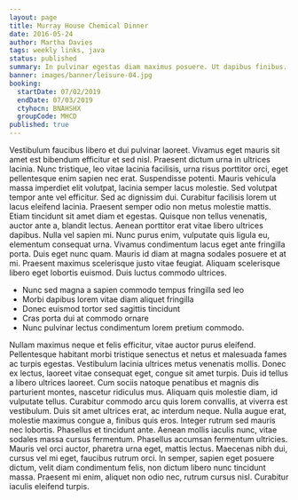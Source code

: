 ```yaml
---
layout: page
title: Murray House Chemical Dinner
date: 2016-05-24
author: Martha Davies
tags: weekly links, java
status: published
summary: In pulvinar egestas diam maximus posuere. Ut dapibus finibus.
banner: images/banner/leisure-04.jpg
booking:
  startDate: 07/02/2019
  endDate: 07/03/2019
  ctyhocn: BNAHSHX
  groupCode: MHCD
published: true
---
```

Vestibulum faucibus libero et dui pulvinar laoreet. Vivamus eget mauris sit amet est bibendum efficitur et sed nisl. Praesent dictum urna in ultrices lacinia. Nunc tristique, leo vitae lacinia facilisis, urna risus porttitor orci, eget pellentesque enim sapien nec erat. Suspendisse potenti. Mauris vehicula massa imperdiet elit volutpat, lacinia semper lacus molestie. Sed volutpat tempor ante vel efficitur. Sed ac dignissim dui. Curabitur facilisis lorem ut lacus eleifend lacinia. Praesent semper odio non metus molestie mattis. Etiam tincidunt sit amet diam et egestas.
Quisque non tellus venenatis, auctor ante a, blandit lectus. Aenean porttitor erat vitae libero ultrices dapibus. Nulla vel sapien mi. Nunc purus enim, vulputate quis ligula eu, elementum consequat urna. Vivamus condimentum lacus eget ante fringilla porta. Duis eget nunc quam. Mauris id diam at magna sodales posuere et at mi. Praesent maximus scelerisque justo vitae feugiat. Aliquam scelerisque libero eget lobortis euismod. Duis luctus commodo ultrices.

* Nunc sed magna a sapien commodo tempus fringilla sed leo
* Morbi dapibus lorem vitae diam aliquet fringilla
* Donec euismod tortor sed sagittis tincidunt
* Cras porta dui at commodo ornare
* Nunc pulvinar lectus condimentum lorem pretium commodo.

Nullam maximus neque et felis efficitur, vitae auctor purus eleifend. Pellentesque habitant morbi tristique senectus et netus et malesuada fames ac turpis egestas. Vestibulum lacinia ultrices metus venenatis mollis. Donec ex lectus, laoreet vitae consequat eget, congue sit amet turpis. Duis id tellus a libero ultrices laoreet. Cum sociis natoque penatibus et magnis dis parturient montes, nascetur ridiculus mus. Aliquam quis molestie diam, id vulputate tellus. Curabitur commodo arcu quis lorem convallis, at viverra est vestibulum. Duis sit amet ultrices erat, ac interdum neque. Nulla augue erat, molestie maximus congue a, finibus quis eros.
Integer rutrum sed mauris nec lobortis. Phasellus et tincidunt ante. Aenean mollis iaculis nunc, vitae sodales massa cursus fermentum. Phasellus accumsan fermentum ultricies. Mauris vel orci auctor, pharetra urna eget, mattis lectus. Maecenas nibh dui, cursus vel mi eget, faucibus rutrum orci. In semper, sapien eget posuere dictum, velit diam condimentum felis, non dictum libero nunc tincidunt massa. Praesent mi enim, aliquet non odio nec, rutrum cursus nisl. Curabitur iaculis eleifend turpis.
